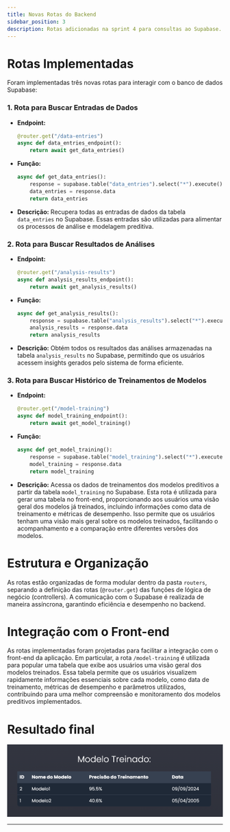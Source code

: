 ```yaml
---
title: Novas Rotas do Backend
sidebar_position: 3
description: Rotas adicionadas na sprint 4 para consultas ao Supabase.
---
```


# Rotas Implementadas

Foram implementadas três novas rotas para interagir com o banco de dados Supabase:

### 1. Rota para Buscar Entradas de Dados

- **Endpoint:**

  ```python
  @router.get("/data-entries")
  async def data_entries_endpoint():
      return await get_data_entries()
  ```

- **Função:**

  ```python
  async def get_data_entries():
      response = supabase.table("data_entries").select("*").execute()
      data_entries = response.data
      return data_entries
  ```

- **Descrição:**
  Recupera todas as entradas de dados da tabela `data_entries` no Supabase. Essas entradas são utilizadas para alimentar os processos de análise e modelagem preditiva.

### 2. Rota para Buscar Resultados de Análises

- **Endpoint:**

  ```python
  @router.get("/analysis-results")
  async def analysis_results_endpoint():
      return await get_analysis_results()
  ```

- **Função:**

  ```python
  async def get_analysis_results():
      response = supabase.table("analysis_results").select("*").execute()
      analysis_results = response.data
      return analysis_results
  ```

- **Descrição:**
  Obtém todos os resultados das análises armazenadas na tabela `analysis_results` no Supabase, permitindo que os usuários acessem insights gerados pelo sistema de forma eficiente.

### 3. Rota para Buscar Histórico de Treinamentos de Modelos

- **Endpoint:**

  ```python
  @router.get("/model-training")
  async def model_training_endpoint():
      return await get_model_training()
  ```

- **Função:**

  ```python
  async def get_model_training():
      response = supabase.table("model_training").select("*").execute()
      model_training = response.data
      return model_training
  ```

- **Descrição:**
  Acessa os dados de treinamentos dos modelos preditivos a partir da tabela `model_training` no Supabase. Esta rota é utilizada para gerar uma tabela no front-end, proporcionando aos usuários uma visão geral dos modelos já treinados, incluindo informações como data de treinamento e métricas de desempenho. Isso permite que os usuários tenham uma visão mais geral sobre os modelos treinados, facilitando o acompanhamento e a comparação entre diferentes versões dos modelos.

# Estrutura e Organização

As rotas estão organizadas de forma modular dentro da pasta `routers`, separando a definição das rotas (`@router.get`) das funções de lógica de negócio (controllers). A comunicação com o Supabase é realizada de maneira assíncrona, garantindo eficiência e desempenho no backend.

# Integração com o Front-end

As rotas implementadas foram projetadas para facilitar a integração com o front-end da aplicação. Em particular, a rota `/model-training` é utilizada para popular uma tabela que exibe aos usuários uma visão geral dos modelos treinados. Essa tabela permite que os usuários visualizem rapidamente informações essenciais sobre cada modelo, como data de treinamento, métricas de desempenho e parâmetros utilizados, contribuindo para uma melhor compreensão e monitoramento dos modelos preditivos implementados.

# Resultado final

![Texto Alternativo](../../../static/img/tabela_modelos.png)

---
